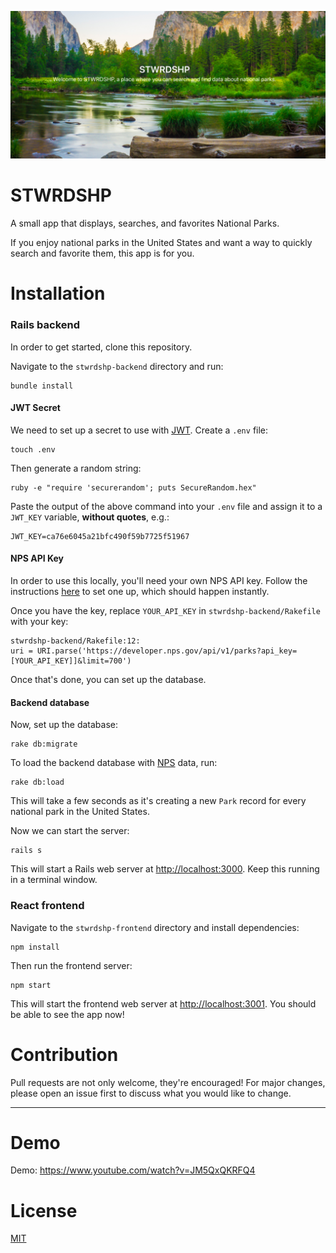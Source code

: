 ![stwrdshp](./stwrdshp-frontend/public/stwrdshp-preview.png)
# STWRDSHP
A small app that displays, searches, and favorites National Parks.

If you enjoy national parks in the United States and want a way to quickly search and favorite them, this app is for you.

# Installation
### Rails backend
In order to get started, clone this repository.

Navigate to the `stwrdshp-backend` directory and run:
```
bundle install
```

#### JWT Secret
We need to set up a secret to use with [JWT](https://jwt.io/). Create a `.env` file:
```
touch .env
```
Then generate a random string:
```
ruby -e "require 'securerandom'; puts SecureRandom.hex"
```
Paste the output of the above command into your `.env` file and assign it to a `JWT_KEY` variable, **without quotes**, e.g.:
```
JWT_KEY=ca76e6045a21bfc490f59b7725f51967
```

#### NPS API Key
In order to use this locally, you'll need your own NPS API key. Follow the instructions [here](https://www.nps.gov/subjects/developer/get-started.htm) to set one up, which should happen instantly.

Once you have the key, replace `YOUR_API_KEY` in `stwrdshp-backend/Rakefile` with your key:
```
stwrdshp-backend/Rakefile:12:
uri = URI.parse('https://developer.nps.gov/api/v1/parks?api_key=[YOUR_API_KEY]]&limit=700')
```
Once that's done, you can set up the database.

#### Backend database
Now, set up the database:
```
rake db:migrate
```
To load the backend database with [NPS](https://www.nps.gov/index.htm) data, run:
```
rake db:load
```
This will take a few seconds as it's creating a new `Park` record for every national park in the United States.

Now we can start the server:
```
rails s
```
This will start a Rails web server at [http://localhost:3000](http://localhost:3000). Keep this running in a terminal window.

### React frontend
Navigate to the `stwrdshp-frontend` directory and install dependencies: 
```
npm install
```
Then run the frontend server:
```
npm start
```
This will start the frontend web server at [http://localhost:3001](http://localhost:3001). You should be able to see the app now!

# Contribution
Pull requests are not only welcome, they're encouraged! For major changes, please open an issue first to discuss what you would like to change.

* * *

# Demo
Demo: https://www.youtube.com/watch?v=JM5QxQKRFQ4

# License
[MIT](./LICENSE)
